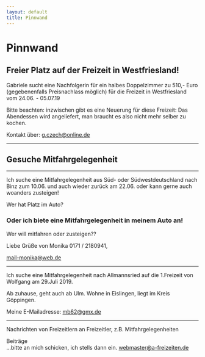 ```yaml
---
layout: default
title: Pinnwand
---
```

# Pinnwand

## Freier Platz auf der Freizeit in Westfriesland!

Gabriele sucht eine Nachfolgerin für ein halbes Doppelzimmer zu 510,-
Euro (gegebenenfalls Preisnachlass möglich) für die Freizeit in 
Westfriesland vom 24.06. - 05.07.19

Bitte beachten: inzwischen gibt es eine Neuerung für diese Freizeit: 
Das Abendessen wird angeliefert, man braucht es also nicht mehr selber zu kochen.

Kontakt über:  <g.czech@online.de>

---------------------------------------------------------------------------

## Gesuche Mitfahrgelegenheit
---------------------------------------------------------------------------

Ich suche eine Mitfahrgelegenheit aus Süd- oder Südwestdeutschland nach
Binz zum 10.06. und auch wieder zurück am 22.06. oder kann gerne auch woanders zusteigen!

Wer hat Platz im Auto?

### Oder ich biete eine Mitfahrgelegenheit in meinem Auto an!

Wer will mitfahren oder zusteigen??

Liebe Grüße von Monika  0171 / 2180941, 

<mail-monika@web.de> 

---------------------------------------------------------------------

Ich suche eine Mitfahrgelegenheit nach Allmannsried auf die 1.Freizeit von Wolfgang am 29.Juli 2019.
 
Ab zuhause, geht auch ab Ulm. Wohne in Eislingen, liegt im Kreis Göppingen. 

Meine E-Mailadresse: <mb62@gmx.de>

-----------------------------------------------------------------------

Nachrichten von Freizeitlern an Freizeitler, z.B.
Mitfahrgelegenheiten

Beiträge<br>
...bitte an mich schicken, ich stells dann ein.
<webmaster@a-freizeiten.de>

